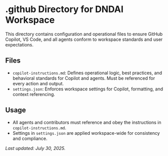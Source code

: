 # .github Directory for DNDAI Workspace

This directory contains configuration and operational files to ensure GitHub Copilot, VS Code, and all agents conform to workspace standards and user expectations.

## Files
- `copilot-instructions.md`: Defines operational logic, best practices, and behavioral standards for Copilot and agents. Must be referenced for every action and output.
- `settings.json`: Enforces workspace settings for Copilot, formatting, and context referencing.

## Usage
- All agents and contributors must reference and obey the instructions in `copilot-instructions.md`.
- Settings in `settings.json` are applied workspace-wide for consistency and compliance.

_Last updated: July 30, 2025._
